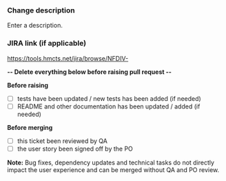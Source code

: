 ### Change description ###

Enter a description.

### JIRA link (if applicable) ###

https://tools.hmcts.net/jira/browse/NFDIV-

**-- Delete everything below before raising pull request --**

**Before raising**
- [ ] tests have been updated / new tests has been added (if needed)
- [ ] README and other documentation has been updated / added (if needed)

**Before merging**
- [ ] this ticket been reviewed by QA
- [ ] the user story been signed off by the PO

**Note:** Bug fixes, dependency updates and technical tasks do not directly impact the user experience and can be merged without QA and PO review.
